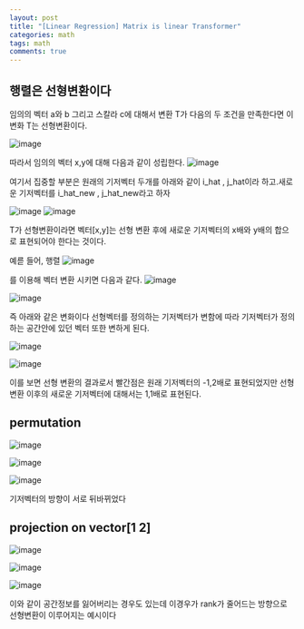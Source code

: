 ```yaml
---
layout: post
title: "[Linear Regression] Matrix is linear Transformer"
categories: math
tags: math
comments: true
---
```


## 행렬은 선형변환이다

임의의 벡터 a와 b 그리고 스칼라 c에 대해서 변환 T가 다음의 두 조건을 만족한다면 이 변화 T는 선형변환이다.

![image](https://user-images.githubusercontent.com/65720894/134802869-59945da3-280d-4159-8256-56c9c64199ac.png)

따라서 임의의 벡터 x,y에 대해 다음과 같이 성립한다.
![image](https://user-images.githubusercontent.com/65720894/134802889-6b2f1511-1e2f-46ed-87b6-1abd238953c5.png)

여기서 집중할 부분은 원래의 기저벡터 두개를 아래와 같이 i_hat , j_hat이라 하고.새로운 기저벡터를 i_hat_new , j_hat_new라고 하자

![image](https://user-images.githubusercontent.com/65720894/134802923-4db4a766-6a8e-4fe1-bfe2-f451e838c23a.png)
![image](https://user-images.githubusercontent.com/65720894/134802929-c09b3a74-7561-41d1-b803-1864948e19c7.png)

T가 선형변환이라면 벡터[x,y]는 선형 변환 후에 새로운 기저벡터의 x배와 y배의 합으로 표현되어야 한다는 것이다.

예륻 들어, 행렬 
![image](https://user-images.githubusercontent.com/65720894/134803072-7e35b3bd-5a37-48b5-a467-667743bd8752.png)

를 이용해 벡터 변환 시키면 다음과 같다.
![image](https://user-images.githubusercontent.com/65720894/134803094-c72c6509-9e80-42cc-b53d-688947db8820.png)

![image](https://user-images.githubusercontent.com/65720894/134803126-07aa148c-2b25-4e87-b834-113782014e9d.png)

즉 아래와 같은 변화이다 선형벡터를 정의하는 기저벡터가 변함에 따라 기저벡터가 정의하는 공간안에 있던 벡터 또한 변하게 된다.

![image](https://user-images.githubusercontent.com/65720894/134803161-42396f5d-9a4c-4370-b769-135e4d947727.png)

![image](https://user-images.githubusercontent.com/65720894/134803170-69f63825-fd34-41b4-a78d-84448503b415.png)

이를 보면 선형 변환의 결과로서 빨간점은 원래 기저벡터의 -1,2배로 표현되었지만 선형변환 이후의 새로운 기저벡터에 대해서는 1,1배로 표현된다.

## permutation 
![image](https://user-images.githubusercontent.com/65720894/134803294-8c58ebeb-b80c-4e15-92f0-af89b6358f7e.png)


![image](https://user-images.githubusercontent.com/65720894/134803290-ad4da84f-dc25-427e-b110-cb937bc7001f.png)

![image](https://user-images.githubusercontent.com/65720894/134803334-43ef3452-2b34-4129-93a2-479e69ad888f.png)

기저벡터의 방향이 서로 뒤바뀌었다 

## projection on vector[1 2]

![image](https://user-images.githubusercontent.com/65720894/134803347-87ab33f1-c5c5-4f54-ae92-c07b20ce367a.png)

![image](https://user-images.githubusercontent.com/65720894/134803355-c8854740-43d5-4cf9-92c3-def283e92958.png)

![image](https://user-images.githubusercontent.com/65720894/134803366-040fa971-cfb0-4f1a-97fe-815b26805c20.png)

이와 같이 공간정보를 잃어버리는 경우도 있는데 이경우가 rank가 줄어드는 방향으로 선형변환이 이루어지는 예시이다





